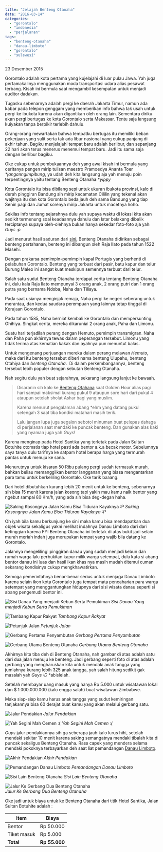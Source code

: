 ```yaml
---
title: "Jelajah Benteng Otanaha"
date: "2016-03-14"
categories: 
  - "gorontalo"
  - "indonesia"
  - "perjalanan"
tags: 
  - "benteng-otanaha"
  - "danau-limboto"
  - "gorontalo"
  - "sulawesi"
---
```


23 Desember 2015

Gorontalo adalah kota pertama yang kujelajahi di luar pulau Jawa. Yah juga pertamakalinya menggunakan moda transportasi udara alias pesawat terbang. Kisah ini bermula saat mengambil kesempatan untuk menjadi auditor dadakan.

Tugasku sebenarnya adalah pergi ke daerah Jakarta Timur, namun ada kabar pada telepon genggam yang memberikan info bahwa tak usah untuk pergi ke ibukota karena akan digantikan oleh orang lain. Sementara diriku akan pergi bertugas ke kota Gorontalo serta Makassar. Tentu saja langsung kuiyakan tanpa berpikir terlebih dahulu.

Orang-orang mewartakan bahwa tempatku bertugas itu memiliki beban pekerjaan yang sulit serta tak ada libur nasional yang cukup panjang di akhir tahun. Bagiku menjelajahi tempat baru adalah berlibur, dan sepanjang 22 hari akan terus menerus menemui tempat baru. Jadi itu sama saja dengan berlibur bagiku.

Oke cukup untuk pembukaannya deh yang awal kisah ini bermula yang ceritanya pengen mirip tulisan maestro Pramoedya Ananta Toer _\*janganngimpibung_, ya udah deh kita langsung aja yah menuju poin terpentingnya yaitu tentang Benteng Otanaha _\*yippy_

Kota Gorontalo itu bisa dibilang sepi untuk ukuran ibukota provinsi, kalo di derah pinggiran Bandung sih mirip kecamatan Cililin yang tekenal akan wajitnya itu dan kota Gorontalo beda jauh deh sama Bandung yang tiap Senin pagi dan Jumat sorenya mirip Jakarta untuk macetnya hoho.

Sekilas info tentang sejarahnya dulu yah supaya waktu di lokasi kita akan sedikit termenung soal keadaannya dahulu dan latar belakang dibalik terciptanya supaya oleh-olehnya bukan hanya sekedar foto-foto aja yah _Guys :p_

Jadi menurut hasil saduran dari [sini](http://www.gocelebes.com/benteng-otanaha-gorontalo/), Benteng Otanaha didirikan sebagai benteng pertahanan, benteng ini dibangun oleh Raja Ilato pada tahun 1522 Masehi.

Dengan prakarsa pemimpin-pemimpin kapal Portugis yang berhenti di pelabuhan Gorontalo. Benteng yang terbuat dari pasir, batu kapur dan telur Burung Maleo ini sangat kuat meskipun semennya terbuat dari telur.

Salah satu sudut Benteng Otanaha terdapat cerita tentang Benteng Otanaha ini, dulu kala Raja Ilato mempunyai 3 orang anak, 2 orang putri dan 1 orang putra yang bernama Ndoba, Naha dan Tiliaya.

Pada saat usianya menginjak remaja, Naha pergi ke negeri seberang untuk merantau, dan kedua saudara perempuan yang lainnya tetap tinggal di Kerajaan Gorontalo.

Pada tahun 1585, Naha berniat kembali ke Gorontalo dan mempersunting Ohihiya. Singkat cerita, mereka dikaruniai 2 orang anak, Paha dan Limonu.

Suatu hari terjadilah perang dengan Hemuto, pemimpin transmigran. Naha dan Paha pun akhirnya tewas dalam peperangan tersebut. Limonu yang tidak terima atas kematian kakak dan ayahnya pun menuntut balas.

Untuk mengenang perjuangan mereka dalam perang melawan _Hemuto_, maka dari itu benteng tersebut diberi nama benteng Ulupahu, benteng Otahiya dan _benteng Otanaha_.  Di dalam perkembangannya, benteng tersebut lebih populer dengan sebutan Benteng Otanaha.

Nah segitu dulu yah buat sejarahnya, sekarang langsung lanjut ke bawaah.

> Disaranin sih kalo ke [Benteng Otahana](http://yukizr.com/jelajah-benteng-otanaha/) saat Golden Hour alias pagi hari sampai maksimal kurang pukul 9 ataupun sore hari dari pukul 4 ataupun setelah sholat Ashar bagi yang muslim.
> 
> Karena menurut pengalaman abang \*ehm yang datang pukul setengah 3 saat tiba kondisi matahari masih terik.
> 
> Lalu jangan lupa juga segalon sebotol minuman buat pelepas dahaga di perjalanan saat mendaki ke puncak benteng. Dan gunakan alas kaki yang nyaman juga yah _Guys!_

Karena menginap pada Hotel Santika yang terletak pada Jalan Sultan Botuhite otomatis tiap hotel pasti ada bentor a.k.a becak motor. Sebelumnya saya tanya dulu tarifnya ke satpam hotel berapa harga yang termurah pantas untuk menuju ke sana.

Menurutnya untuk kisaran 50 Ribu pulang pergi sudah termasuk murah, bahkan beliau memanggilkan bentor langganan yang biasa mengantarkan para tamu untuk berkeliling Gorontalo. Oke tarik baaang.

Dari hotel dibutuhkan kurang lebih 20 menit untuk ke benteng, sebenarnya sih bisa 15 menit karena jalan kosong tapi yakin mau kamu naik bentor yang ngebut sampai 80 Km/h, yang ada sih bisa deg-degan haha.

![Saking Kosongnya Jalan Kamu Bisa Tiduran Kayaknya :P](images/jalan-ke-benteng-otanaha-1024x614.jpg) 
*Saking Kosongnya Jalan Kamu Bisa Tiduran Kayaknya :P*

Oh iyah bila kamu berkunjung ke sini maka kamu bisa mendapatkan dua objek wisata sekaligus yakni melihat indahnya Danau Limboto dari dari ketinggian karena FYI Benteng Otanaha ini terletak di atas bukit jadi selain murah meriah indah juga merupakan tempat yang wajib bila datang ke Gorontalo.

Jalannya mengelilingi pinggiran danau yang sudah menjadi kebun dan rumah warga lalu perbukitan kapur milik warga setempat, dulu kata si abang bentor danau ini luas dan hasil ikan khas nya masih mudah ditemui cuman sekarang kondisinya cukup mengkhawatirkan.

Semoga pemerintahnya benar-benar serius untuk menjaga Danau Limboto karena selain ikon kota Gorontalo juga tempat mata pencaharian para warga setempat yang menggantungkan hidupnya dari sisi wisata danau seperti si abang pengemudi bentor ini.

![Sisi Danau Yang menjadi Kebun Serta Pemukiman](images/sisi-danau-limboto-1024x614.jpg)
*Sisi Danau Yang menjadi Kebun Serta Pemukiman*

![Tambang Kapur Rakyat](images/tambang-kapur-dekat-benteng-otanaha-1024x614.jpg)
*Tambang Kapur Rakyat*

![Petunjuk Jalan](images/petunjuk-jalan-ke-benteng-otanaha1-1024x614.jpg)
*Petunjuk Jalan*

![Gerbang Pertama Penyambutan](images/gerbang-selamat-datang-benteng-otanaha1-1024x614.jpg)
*Gerbang Pertama Penyambutan*

![Gerbang Utama Benteng Otanaha](images/gerbang-utama-benteng-otanaha-1024x614.jpg)
*Gerbang Utama Benteng Otanaha*

Akhirnya kita tiba deh di Benteng Otanaha, nah gambar di atas adalah satu dari dua jalan menuju ke benteng. Jadi gerbang seperti foto di atas adalah gerbang yang mengharuskan kita untuk mendaki anak tangga yang jumlahnya kurang lebih 325 anak tangga, yah salah hitung sedikit gak masalah yah _Guys :D_ \*abislelah.

Setelah membayar uang masuk yang hanya Rp 5.000 untuk wisatawan lokal dan $ 1.000.000.000 (kalo engga salah) buat wisatawan Zimbabwe.

Maka siap-siap kamu harus anak tangga yang sudut kemiringan tanjakannya bisa 60 derajat buat kamu yang akan melalui gerbang satu.

![Jalur Pendakian](images/jalur-pendakian-benteng-otanaha1-1024x614.jpg)
*Jalur Pendakian*

![Yah Segini Mah Cemen :(](images/jalur-pendakian-benteng-otanaha2-1024x614.jpg)
*Yah Segini Mah Cemen :(*

_Guys_ jalur pendakiannya sih ga seberapa jauh kalo lurus hihi, setelah mendaki sekitar 10 menit karena saking semangatnya mendaki tibalah kita di puncak sekaligus Benteng Otanaha. Rasa capek yang mendera selama mendaki pokoknya terbayarkan deh saat liat pemandangan [Danau Limboto](http://yukizr.com/jelajah-benteng-otanaha/).

![Akhir Pendakian](images/akhir-pendakian-benteng-otanaha-1024x614.jpg)
*Akhir Pendakian*

![Pemandangan Danau Limboto](images/pemandangan-danau-limboto-dari-benteng-otanaha-1024x614.jpg)
*Pemandangan Danau Limboto*

![Sisi Lain Benteng Otanaha](images/sisi-lain-benteng-otanaha-1024x614.jpg)
*Sisi Lain Benteng Otanaha*

![Jalur Ke Gerbang Dua Benteng Otanaha](images/jalur-ke-gerbang-dua-benteng-otanaha-614x1024.jpg)
<br>
*Jalur Ke Gerbang Dua Benteng Otanaha*

Oke jadi untuk biaya untuk ke Benteng Otanaha dari titik Hotel Santika, Jalan Sultan Botuhite adalah : 

   Item    | Biaya
-----------|------
  Bentor | Rp 50.000
  Tiket masuk    | Rp 5.000
  **Total** | **Rp 55.000**

<!-- Nantikan juga tulisan berikutnya yang akan curhat yang tersesat saat jalan-jalan ke Benteng Rotterdam – Makassar. Kalo kamu punya cerita yang sama boleh dong cerita juga di bawah :D -->
